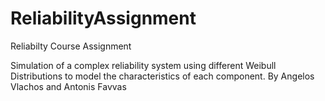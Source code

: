 # ReliabilityAssignment
Reliabilty Course Assignment

Simulation of a complex reliability system using different Weibull Distributions to model the characteristics of each component.
By Angelos Vlachos and Antonis Favvas
